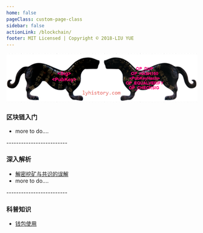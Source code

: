 ```yaml
---
home: false
pageClass: custom-page-class
sidebar: false
actionLink: /blockchain/
footer: MIT Licensed | Copyright © 2018-LIU YUE
---
```


<img class="header" src="/docs/docs_image/blockchain/bitcoin.png"/>

<div>
	<h3>区块链入门</h3>
	<ul>
		<li>more to do....</li>
	</ul>
	<p>-------------------------</p>
	<h3>深入解析</h3>
	<ul>
		<li><a href="/docs/blockchain/consensus" >解密挖矿与共识的误解</a></li>
		<li>more to do....</li>
	</ul>
	<p>-------------------------</p>
	<h3>科普知识</h3>
	<ul>
		<li><a href="/docs/blockchain/wallet" >钱包使用</a></li>
	</ul>
</div>

